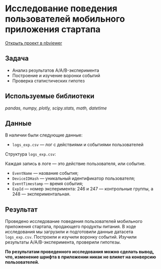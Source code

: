 # Исследование поведения пользователей мобильного приложения стартапа

[Открыть проект в nbviewer](https://nbviewer.org/github/barudenko/projects/blob/main/aab_test_of_mobile_app_users/aab_test_project.ipynb)

## Задача

- Анализ результатов A/A/B-эксперимента
- Построение и изучение воронки событий
- Проверка статистических гипотез

## Используемые библиотеки
*pandas, numpy, plotly, scipy.stats, math, datetime*

## Данные

В наличии были следующие данные:  

- `logs_exp.csv` — лог с действиями и событиями пользователей

Структура `logs_exp.csv`:

Каждая запись в логе — это действие пользователя, или событие. 
- `EventName` — название события;
- `DeviceIDHash` — уникальный идентификатор пользователя;
- `EventTimestamp` — время события;
- `ExpId` — номер эксперимента: 246 и 247 — контрольные группы, а 248 — экспериментальная.

## Результат

Проведено исследование поведения пользователей мобильного приложения стартапа, продающего продукты питания. В ходе исследования мы загрузили и подготовили данные датасета `logs_exp.csv`. Построили и изучили воронку событий. Изучили результаты A/A/B-эксперимента, проверили гипотезы.

**По результатам проведенного исследования можно сделать вывод, что, изменение шрифта в приложении никак не влияет на конверсию пользователей.**
